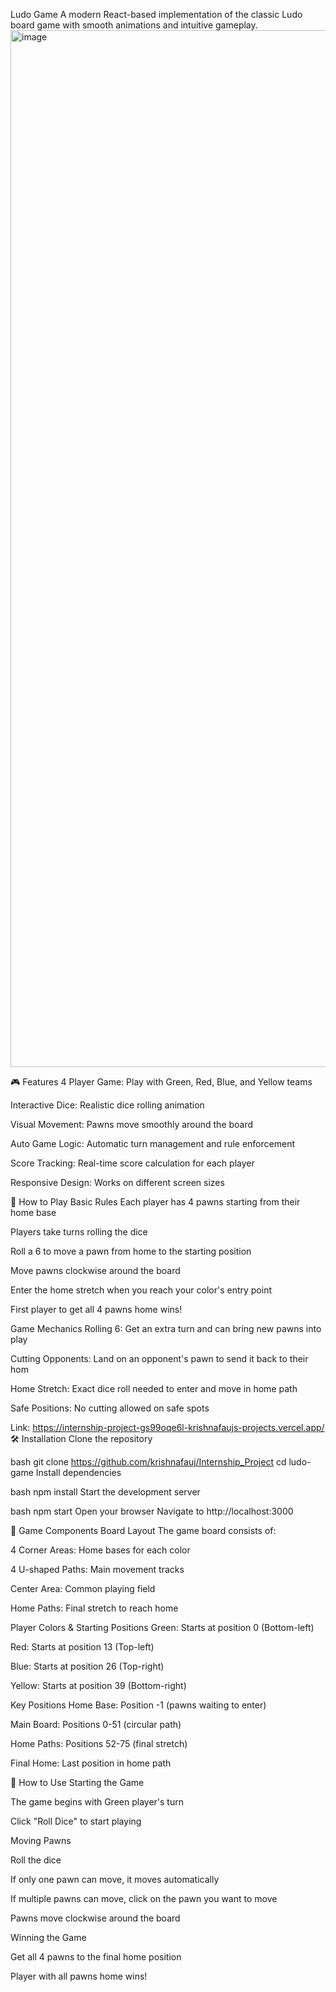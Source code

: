 Ludo Game
A modern React-based implementation of the classic Ludo board game with smooth animations and intuitive gameplay.
<img width="2117" height="1659" alt="image" src="https://github.com/user-attachments/assets/d73f18f1-b02e-4dcd-9b14-754d3546a36c" />

🎮 Features
4 Player Game: Play with Green, Red, Blue, and Yellow teams

Interactive Dice: Realistic dice rolling animation

Visual Movement: Pawns move smoothly around the board

Auto Game Logic: Automatic turn management and rule enforcement

Score Tracking: Real-time score calculation for each player

Responsive Design: Works on different screen sizes

🚀 How to Play
Basic Rules
Each player has 4 pawns starting from their home base

Players take turns rolling the dice

Roll a 6 to move a pawn from home to the starting position

Move pawns clockwise around the board

Enter the home stretch when you reach your color's entry point

First player to get all 4 pawns home wins!

Game Mechanics
Rolling 6: Get an extra turn and can bring new pawns into play

Cutting Opponents: Land on an opponent's pawn to send it back to their hom

Home Stretch: Exact dice roll needed to enter and move in home path

Safe Positions: No cutting allowed on safe spots

Link: <https://internship-project-gs99oqe6l-krishnafaujs-projects.vercel.app/>
🛠️ Installation
Clone the repository

bash
git clone <https://github.com/krishnafauj/Internship_Project>
cd ludo-game
Install dependencies

bash
npm install
Start the development server

bash
npm start
Open your browser
Navigate to http://localhost:3000

🎯 Game Components
Board Layout
The game board consists of:

4 Corner Areas: Home bases for each color

4 U-shaped Paths: Main movement tracks

Center Area: Common playing field

Home Paths: Final stretch to reach home

Player Colors & Starting Positions
Green: Starts at position 0 (Bottom-left)

Red: Starts at position 13 (Top-left)

Blue: Starts at position 26 (Top-right)

Yellow: Starts at position 39 (Bottom-right)

Key Positions
Home Base: Position -1 (pawns waiting to enter)

Main Board: Positions 0-51 (circular path)

Home Paths: Positions 52-75 (final stretch)

Final Home: Last position in home path

🎲 How to Use
Starting the Game

The game begins with Green player's turn

Click "Roll Dice" to start playing

Moving Pawns

Roll the dice

If only one pawn can move, it moves automatically

If multiple pawns can move, click on the pawn you want to move

Pawns move clockwise around the board

Winning the Game

Get all 4 pawns to the final home position

Player with all pawns home wins!
